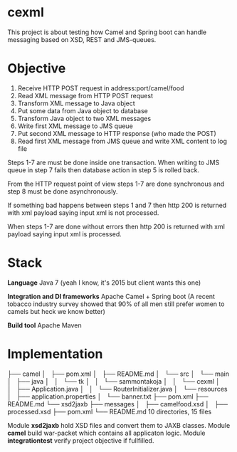 # cexml

This project is about testing how Camel and Spring boot can handle messaging based on XSD, REST and JMS-queues.

# Objective

1. Receive HTTP POST request in address:port/camel/food
2. Read XML message from HTTP POST request
3. Transform XML message to Java object
4. Put some data from Java object to database
5. Transform Java object to two XML messages
6. Write first XML message to JMS queue
7. Put second XML message to HTTP response (who made the POST)
8. Read first XML message from JMS queue and write XML content to log file

Steps 1-7 are must be done inside one transaction.
When writing to JMS queue in step 7 fails then database action in step 5 is rolled back.

From the HTTP request point of view steps 1-7 are done synchronous and step 8 must be done asynchronously.

If something bad happens between steps 1 and 7 then http 200 is returned with xml payload saying input xml is not processed.

When steps 1-7 are done without errors then http 200 is returned with xml payload saying input xml is processed.

# Stack

__Language__
Java 7 (yeah I know, it's 2015 but client wants this one)

__Integration and DI frameworks__
Apache Camel + Spring boot
(A recent tobacco industry survey showed that 90% of all men still prefer women to camels but heck we know better)

__Build tool__
Apache Maven

# Implementation

├── camel
│   ├── pom.xml
│   ├── README.md
│   └── src
│       └── main
│           ├── java
│           │   └── tk
│           │       └── sammontakoja
│           │           └── cexml
│           │               ├── Application.java
│           │               └── RouterInitializer.java
│           └── resources
│               ├── application.properties
│               └── banner.txt
├── pom.xml
├── README.md
└── xsd2jaxb
    ├── messages
    │   ├── camelfood.xsd
    │   ├── processed.xsd
    ├── pom.xml
    └── README.md
10 directories, 15 files

Module __xsd2jaxb__ hold XSD files and convert them to JAXB classes.
Module __camel__ build war-packet which contains all applicaton logic.
Module __integrationtest__ verify project objective if fullfilled.